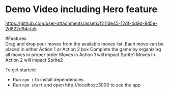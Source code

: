 # Demo Video including Hero feature





https://github.com/user-attachments/assets/f211de45-12df-4d9d-8d5e-2d822d94cfa5



#Features  
Drag and drop your moves from the available moves list.
Each move can be placed in either Action 1 or Action 2 box
Complete the game by organizing all moves in proper order
Moves in Action 1 will impact Sprite1
Moves in Action 2 will impact Sprite2


To get started:

- Run `npm i` to install dependencies
- Run `npm start` and open http://localhost:3000 to see the app
